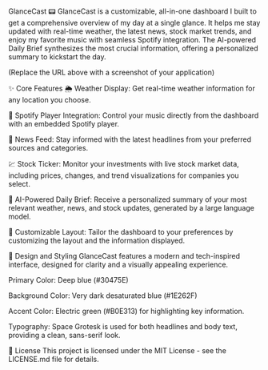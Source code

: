 GlanceCast 📟
GlanceCast is a customizable, all-in-one dashboard I built to get a comprehensive overview of my day at a single glance. It helps me stay updated with real-time weather, the latest news, stock market trends, and enjoy my favorite music with seamless Spotify integration. The AI-powered Daily Brief synthesizes the most crucial information, offering a personalized summary to kickstart the day.

(Replace the URL above with a screenshot of your application)

✨ Core Features
🌦️ Weather Display: Get real-time weather information for any location you choose.

🎵 Spotify Player Integration: Control your music directly from the dashboard with an embedded Spotify player.

📰 News Feed: Stay informed with the latest headlines from your preferred sources and categories.

💹 Stock Ticker: Monitor your investments with live stock market data, including prices, changes, and trend visualizations for companies you select.

🤖 AI-Powered Daily Brief: Receive a personalized summary of your most relevant weather, news, and stock updates, generated by a large language model.

🎨 Customizable Layout: Tailor the dashboard to your preferences by customizing the layout and the information displayed.

🎨 Design and Styling
GlanceCast features a modern and tech-inspired interface, designed for clarity and a visually appealing experience.

Primary Color: Deep blue (#30475E)

Background Color: Very dark desaturated blue (#1E262F)

Accent Color: Electric green (#B0E313) for highlighting key information.

Typography: Space Grotesk is used for both headlines and body text, providing a clean, sans-serif look.

📄 License
This project is licensed under the MIT License - see the LICENSE.md file for details.

